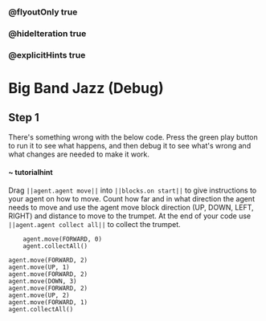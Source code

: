 ### @flyoutOnly true
### @hideIteration true
### @explicitHints true

# Big Band Jazz (Debug)

## Step 1
There's something wrong with the below code. Press the green play button to run it to see what happens, and then debug it to see what's wrong and what changes are needed to make it work.

#### ~ tutorialhint 
Drag ``||agent.agent move||`` into ``||blocks.on start||`` to give instructions to your agent on how to move. Count how far and in what 
direction the agent needs to move and use the agent move block direction (UP, DOWN, LEFT, RIGHT) and distance to move to the trumpet. At the end of your code use ``||agent.agent collect all||`` to collect the trumpet.
```ghost
    agent.move(FORWARD, 0)
    agent.collectAll()
```
```template
agent.move(FORWARD, 2)
agent.move(UP, 1)
agent.move(FORWARD, 2)
agent.move(DOWN, 3)
agent.move(FORWARD, 2)
agent.move(UP, 2)
agent.move(FORWARD, 1)
agent.collectAll()
```
```package
```
